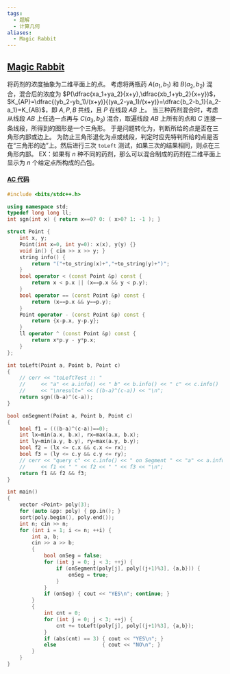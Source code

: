 ```yaml
---
tags:
  - 题解
  - 计算几何
aliases:
  - Magic Rabbit
---
```

## [Magic Rabbit](https://ac.nowcoder.com/acm/contest/27249/G)

将药剂的浓度抽象为二维平面上的点。
考虑将两瓶药 $A(a_1,b_1)$ 和 $B(a_2,b_2)$ 混合，混合后的浓度为 $P(\dfrac{xa_1+ya_2}{x+y},\dfrac{xb_1+yb_2}{x+y})$，$K_{AP}=\dfrac{(yb_2-yb_1)/(x+y)}{(ya_2-ya_1)/(x+y)}=\dfrac{b_2-b_1}{a_2-a_1}=K_{AB}$，即 $A,P,B$ 共线，且 $P$ 在线段 $AB$ 上。
当三种药剂混合时，考虑从线段 $AB$ 上任选一点再与 $C(a_3,b_3)$ 混合，取遍线段 $AB$ 上所有的点和 $C$ 连接一条线段，所得到的图形是一个三角形。
于是问题转化为，判断所给的点是否在三角形内部或边上。
为防止三角形退化为点或线段，判定时应先特判所给的点是否在“三角形的边”上。然后进行三次 `toLeft` 测试，如果三次的结果相同，则点在三角形内部。
EX：如果有 $n$ 种不同的药剂，那么可以混合制成的药剂在二维平面上显示为 $n$ 个给定点所构成的凸包。

#### [AC 代码](https://ac.nowcoder.com/acm/contest/view-submission?submissionId=74163358)

```cpp
#include <bits/stdc++.h>

using namespace std;
typedef long long ll;
int sgn(int x) { return x==0? 0: ( x>0? 1: -1 ); }

struct Point {
    int x, y;
    Point(int x=0, int y=0): x(x), y(y) {}
    void in() { cin >> x >> y; }
    string info() {
        return "("+to_string(x)+","+to_string(y)+")";
    }
    bool operator < (const Point &p) const {
        return x < p.x || (x==p.x && y < p.y);
    }
    bool operator == (const Point &p) const {
        return (x==p.x && y==p.y);
    }
    Point operator - (const Point &p) const {
        return {x-p.x, y-p.y};
    }
    ll operator ^ (const Point &p) const {
        return x*p.y - y*p.x;
    }
};

int toLeft(Point a, Point b, Point c)
{
    // cerr << "toLeftTest :: "
    //     << "a" << a.info() << " b" << b.info() << " c" << c.info()
    //     << "\nresult=" << ((b-a)^(c-a)) << "\n";
    return sgn((b-a)^(c-a));
}

bool onSegment(Point a, Point b, Point c)
{
    bool f1 = (((b-a)^(c-a))==0);
    int lx=min(a.x, b.x), rx=max(a.x, b.x);
    int ly=min(a.y, b.y), ry=max(a.y, b.y);
    bool f2 = (lx <= c.x && c.x <= rx);
    bool f3 = (ly <= c.y && c.y <= ry);
    // cerr << "query c" << c.info() << " on Segment " << "a" << a.info() << "b" << b.info() << "?\n"
    //     << f1 << " " << f2 << " " << f3 << "\n";
    return f1 && f2 && f3;
}

int main()
{
    vector <Point> poly(3);
    for (auto &pp: poly) { pp.in(); }
    sort(poly.begin(), poly.end());
    int n; cin >> n;
    for (int i = 1; i <= n; ++i) {
        int a, b;
        cin >> a >> b;
        {
            bool onSeg = false;
            for (int j = 0; j < 3; ++j) {
                if (onSegment(poly[j], poly[(j+1)%3], {a,b})) {
                    onSeg = true;
                }
            }
            if (onSeg) { cout << "YES\n"; continue; }
        }
        {
            int cnt = 0;
            for (int j = 0; j < 3; ++j) {
                cnt += toLeft(poly[j], poly[(j+1)%3], {a,b});
            }
            if (abs(cnt) == 3) { cout << "YES\n"; }
            else               { cout << "NO\n"; }
        }
    }
}
```
